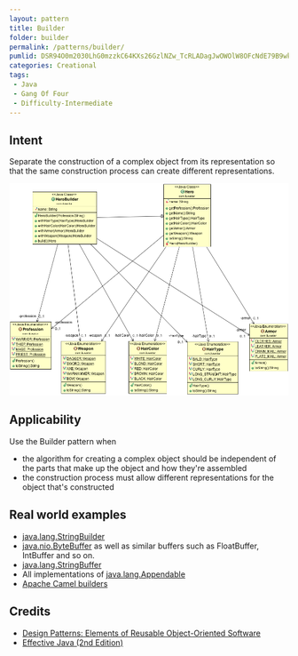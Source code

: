 ```yaml
---
layout: pattern
title: Builder
folder: builder
permalink: /patterns/builder/
pumlid: DSR94O0m2030LhG0mzzkC64KXs26GzlNZw_TcRLADagJwOWOlW8OFcNdE79B9wkN1ccKUdLWoGS33KwySMdalEioC89C7Jhw5zYIfNrIrFybhPUHNLu0
categories: Creational
tags:
 - Java
 - Gang Of Four
 - Difficulty-Intermediate
---
```


## Intent
Separate the construction of a complex object from its
representation so that the same construction process can create different
representations.

![alt text](./etc/builder_1.png "Builder")

## Applicability
Use the Builder pattern when

* the algorithm for creating a complex object should be independent of the parts that make up the object and how they're assembled
* the construction process must allow different representations for the object that's constructed

## Real world examples

* [java.lang.StringBuilder](http://docs.oracle.com/javase/8/docs/api/java/lang/StringBuilder.html)
* [java.nio.ByteBuffer](http://docs.oracle.com/javase/8/docs/api/java/nio/ByteBuffer.html#put-byte-) as well as similar buffers such as FloatBuffer, IntBuffer and so on.
* [java.lang.StringBuffer](http://docs.oracle.com/javase/8/docs/api/java/lang/StringBuffer.html#append-boolean-)
* All implementations of [java.lang.Appendable](http://docs.oracle.com/javase/8/docs/api/java/lang/Appendable.html)
* [Apache Camel builders](https://github.com/apache/camel/tree/0e195428ee04531be27a0b659005e3aa8d159d23/camel-core/src/main/java/org/apache/camel/builder)

## Credits

* [Design Patterns: Elements of Reusable Object-Oriented Software](http://www.amazon.com/Design-Patterns-Elements-Reusable-Object-Oriented/dp/0201633612)
* [Effective Java (2nd Edition)](http://www.amazon.com/Effective-Java-Edition-Joshua-Bloch/dp/0321356683)
